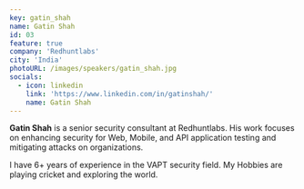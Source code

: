 ```yaml
---
key: gatin_shah
name: Gatin Shah
id: 03
feature: true
company: 'Redhuntlabs'
city: 'India'
photoURL: /images/speakers/gatin_shah.jpg
socials:
  - icon: linkedin
    link: 'https://www.linkedin.com/in/gatinshah/'
    name: Gatin Shah
---
```

**Gatin Shah** is a senior security consultant at Redhuntlabs. His work focuses on enhancing security for Web, Mobile, and API application testing and mitigating attacks on organizations.

I have 6+ years of experience in the VAPT security field. My Hobbies are playing cricket and exploring the world. 